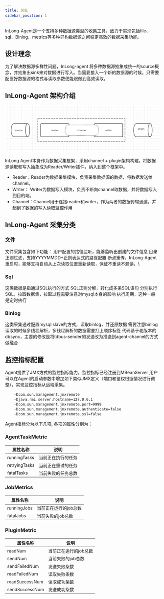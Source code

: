 ```yaml
---
title: 总览
sidebar_position: 1
---
```


InLong-Agent是一个支持多种数据源类型的收集工具，致力于实现包括file、sql、Binlog、metrics等多种异构数据源之间稳定高效的数据采集功能。

## 设计理念
为了解决数据源多样性问题，InLong-agent 将多种数据源抽象成统一的source概念，并抽象出sink来对数据进行写入。当需要接入一个新的数据源的时候，只需要配置好数据源的格式与读取参数便能跟做到高效读取。

## InLong-Agent 架构介绍
![](img/architecture.png)

InLong Agent本身作为数据采集框架，采用channel + plugin架构构建。将数据源读取和写入抽象成为Reader/Writer插件，纳入到整个框架中。

- Reader：Reader为数据采集模块，负责采集数据源的数据，将数据发送给channel。
- Writer： Writer为数据写入模块，负责不断向channel取数据，并将数据写入到目的端。
- Channel：Channel用于连接reader和writer，作为两者的数据传输通道，并起到了数据的写入读取监控作用


## InLong-Agent 采集分类
### 文件
文件采集包含如下功能：
用户配置的路径监听，能够监听出创建的文件信息
目录正则过滤，支持YYYYMMDD+正则表达式的路径配置
断点重传，InLong-Agent重启时，能够支持自动从上次读取位置重新读取，保证不重读不漏读。\

### Sql
这类数据是指通过SQL执行的方式
SQL正则分解，转化成多条SQL语句
分别执行SQL，拉取数据集，拉取过程需要注意对mysql本身的影响
执行周期，这种一般是定时执行

### Binlog
这类采集通过配置mysql slave的方式，读取binlog，并还原数据
需要注意binlog读取的时候多线程解析，多线程解析的数据需要打上顺序标签
代码基于老版本的dbsync，主要的修改是将tdbus-sender的发送改为推送到agent-channel的方式做融合

## 监控指标配置
Agent提供了JMX方式的监控指标能力，监控指标已经注册到MBeanServer
用户可以在Agent的启动参数中增加如下类似JMX定义（端口和鉴权根据情况进行调整），实现监控指标从远端采集。

```shell
	-Dcom.sun.management.jmxremote
	-Djava.rmi.server.hostname=127.0.0.1
	-Dcom.sun.management.jmxremote.port=9999
	-Dcom.sun.management.jmxremote.authenticate=false
	-Dcom.sun.management.jmxremote.ssl=false
```

Agent指标分为以下几项, 各项的属性分别为：

### AgentTaskMetric
|  属性名称   | 说明  |
|  ----  | ----  |
| runningTasks  | 当前正在执行的任务 |
| retryingTasks  | 当前正在重试的任务 |
| fatalTasks  | 当前失败的任务总数 |

### JobMetrics
|  属性名称   | 说明  |
|  ----  | ----  |
| runningJobs  | 当前正在运行的job总数 |
| fatalJobs  | 当前失败的job总数 |

### PluginMetric
|  属性名称   | 说明  |
|  ----  | ----  |
| readNum  | 当前正在运行的job总数 |
| sendNum  | 当前失败的job总数 |
| sendFailedNum  | 发送失败条数 |
| readFailedNum  | 读取失败条数 |
| readSuccessNum  | 读取成功条数 |
| sendSuccessNum  | 发送成功条数 |



